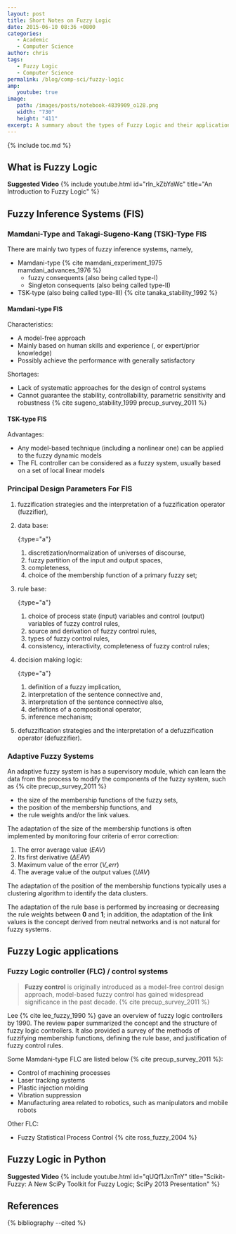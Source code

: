 ```yaml
---
layout: post
title: Short Notes on Fuzzy Logic
date: 2015-06-10 08:36 +0800
categories:
   - Academic
   - Computer Science
author: chris
tags:
   - Fuzzy Logic
   - Computer Science
permalink: /blog/comp-sci/fuzzy-logic
amp:
   youtube: true
image:
   path: /images/posts/notebook-4839909_o128.png
   width: "730"
   height: "411"
excerpt: A summary about the types of Fuzzy Logic and their applications in control systems.
---
```


{% include toc.md %}

## What is Fuzzy Logic

<i class="far fa-play-circle"></i> **Suggested Video**
{% include youtube.html id="rln_kZbYaWc" title="An Introduction to Fuzzy Logic" %}

## Fuzzy Inference Systems (FIS)

### Mamdani-Type and Takagi-Sugeno-Kang (TSK)-Type FIS

There are mainly two types of fuzzy inference systems, namely,

+ Mamdani-type {% cite mamdani_experiment_1975 mamdani_advances_1976 %}
  + fuzzy consequents (also being called type-I)
  + Singleton consequents (also being called type-II)
+ TSK-type (also being called type-III) {% cite tanaka_stability_1992 %}

#### Mamdani-type FIS

Characteristics:

+ A model-free approach
+ Mainly based on human skills and experience (, or expert/prior knowledge)
+ Possibly achieve the performance with generally satisfactory

Shortages:

+ Lack of systematic approaches for the design of control systems
+ Cannot guarantee the stability, controllability, parametric sensitivity and robustness {% cite sugeno_stability_1999 precup_survey_2011 %}

#### TSK-type FIS

Advantages:

+ Any model-based technique (including a nonlinear one) can be applied to the fuzzy dynamic models
+ The FL controller can be considered as a fuzzy system, usually based on a set of local linear models

### Principal Design Parameters For FIS

1. fuzzification strategies and the interpretation  of a fuzzification  operator (fuzzifier),
2. data base:

   {:type="a"}
   1. discretization/normalization of universes of discourse,
   2. fuzzy partition of the input and output spaces,
   3. completeness,
   4. choice of the membership function of a primary fuzzy set;

3. rule base:

   {:type="a"}
   1. choice of process state (input)  variables and control (output) variables of fuzzy control rules,
   2. source and derivation of fuzzy control rules,
   3. types of fuzzy control rules,
   4. consistency, interactivity, completeness of fuzzy control rules;

4. decision making logic:

   {:type="a"}
   1. definition of a fuzzy implication,
   2. interpretation of the sentence connective and,
   3. interpretation of the sentence connective also,
   4. definitions of a compositional operator,
   5. inference mechanism;

5. defuzzification strategies and the interpretation of a defuzzification operator (defuzzifier).

### Adaptive Fuzzy Systems

An adaptive fuzzy system is has a supervisory module, which can learn the data from the process to modify the components of the fuzzy system, such as {% cite precup_survey_2011 %}

+ the size of the membership functions of the fuzzy sets,
+ the position of the membership functions, and
+ the rule weights and/or the link values.

The adaptation of the size of the membership functions is often implemented by monitoring four criteria of error correction:

1. The error average value (<var>EAV</var>)
1. Its first derivative (<var>ΔEAV</var>)
1. Maximum value of the error (<var>V_err</var>)
1. The average value of the output values (<var>UAV</var>)

The adaptation of the position of the membership functions typically uses a clustering algorithm to identify the data clusters.

The adaptation of the rule base is performed by increasing or decreasing the rule weights between **0** and **1**; in addition, the adaptation of the link values is the concept derived from neutral networks and is not natural for fuzzy systems.

## Fuzzy Logic applications

### Fuzzy Logic controller (FLC) / control systems

> **Fuzzy control** is originally introduced as a model-free control design approach, model-based fuzzy control has gained widespread significance in the past decade. {% cite precup_survey_2011 %}

Lee {% cite lee_fuzzy_1990 %} gave an overview of fuzzy logic controllers by 1990. The review paper summarized the concept and the structure of fuzzy logic controllers. It also provided a survey of the methods of fuzzifying membership functions, defining the rule base, and justification of fuzzy control rules.

Some Mamdani-type FLC are listed below {% cite precup_survey_2011 %}:

+ Control of machining processes
+ Laser tracking systems
+ Plastic injection molding
+ Vibration suppression
+ Manufacturing area related to robotics, such as manipulators and mobile robots

Other FLC:

+ Fuzzy Statistical Process Control {% cite ross_fuzzy_2004 %}

## Fuzzy Logic in Python

<i class="far fa-play-circle"></i> **Suggested Video**
{% include youtube.html id="qUQf1JxnTnY" title="Scikit-Fuzzy: A New SciPy Toolkit for Fuzzy Logic; SciPy 2013 Presentation" %}

## References

{% bibliography --cited %}
